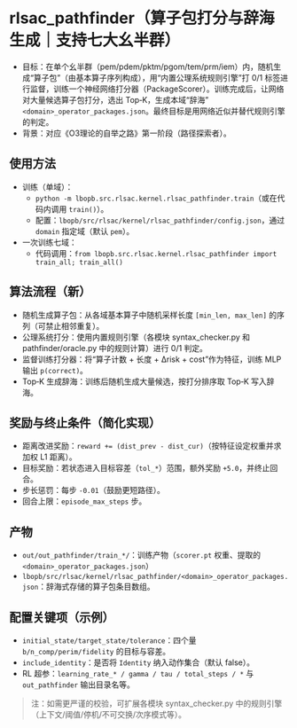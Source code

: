 # rlsac_pathfinder（算子包打分与辞海生成｜支持七大幺半群）

- 目标：在单个幺半群（pem/pdem/pktm/pgom/tem/prm/iem）内，随机生成“算子包”（由基本算子序列构成），用“内置公理系统规则引擎”打
  0/1 标签进行监督，训练一个神经网络打分器（PackageScorer）。训练完成后，让网络对大量候选算子包打分，选出 Top‑K，生成本域“辞海”
  `<domain>_operator_packages.json`。最终目标是用网络近似并替代规则引擎的判定。
- 背景：对应《O3理论的自举之路》第一阶段（路径探索者）。

## 使用方法

- 训练（单域）：
    - `python -m lbopb.src.rlsac.kernel.rlsac_pathfinder.train`（或在代码内调用 `train()`）。
    - 配置：`lbopb/src/rlsac/kernel/rlsac_pathfinder/config.json`，通过 `domain` 指定域（默认 `pem`）。
- 一次训练七域：
    - 代码调用：`from lbopb.src.rlsac.kernel.rlsac_pathfinder import train_all; train_all()`

## 算法流程（新）

- 随机生成算子包：从各域基本算子中随机采样长度 `[min_len, max_len]` 的序列（可禁止相邻重复）。
- 公理系统打分：使用内置规则引擎（各模块 syntax_checker.py 和 pathfinder/oracle.py 中的规则计算）进行 0/1 判定。
- 监督训练打分器：将“算子计数 + 长度 + Δrisk + cost”作为特征，训练 MLP 输出 `p(correct)`。
- Top‑K 生成辞海：训练后随机生成大量候选，按打分排序取 Top‑K 写入辞海。

## 奖励与终止条件（简化实现）

- 距离改进奖励：`reward += (dist_prev - dist_cur)`（按特征设定权重并求加权 L1 距离）。
- 目标奖励：若状态进入目标容差（`tol_*`）范围，额外奖励 `+5.0`，并终止回合。
- 步长惩罚：每步 `-0.01`（鼓励更短路径）。
- 回合上限：`episode_max_steps` 步。

## 产物

- `out/out_pathfinder/train_*/`：训练产物（`scorer.pt` 权重、提取的 `<domain>_operator_packages.json`）
- `lbopb/src/rlsac/kernel/rlsac_pathfinder/<domain>_operator_packages.json`：辞海式存储的算子包条目数组。

## 配置关键项（示例）

- `initial_state/target_state/tolerance`：四个量 `b/n_comp/perim/fidelity` 的目标与容差。
- `include_identity`：是否将 `Identity` 纳入动作集合（默认 false）。
- RL 超参：`learning_rate_* / gamma / tau / total_steps / *` 与 `out_pathfinder` 输出目录名等。

> 注：如需更严谨的校验，可扩展各模块 syntax_checker.py 中的规则引擎（上下文/阈值/停机/不可交换/次序模式等）。





